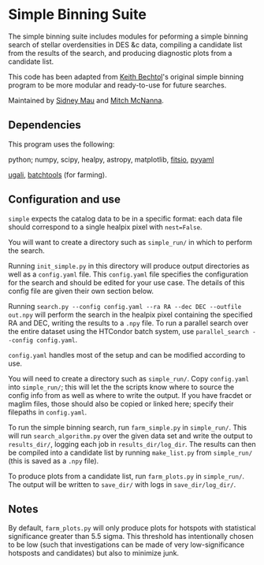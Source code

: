 # Simple Binning Suite 

The simple binning suite includes modules for peforming a simple binning search of stellar overdensities in DES &c data, compiling a candidate list from the results of the search, and producing diagnostic plots from a candidate list.

This code has been adapted from [Keith Bechtol](https://github.com/bechtol)'s original simple binning program to be more modular and ready-to-use for future searches.

Maintained by [Sidney Mau](https://github.com/SidneyMau) and [Mitch McNanna](https://github.com/mcnanna). 

## Dependencies

This program uses the following:

python;
numpy,
scipy,
healpy,
astropy,
matplotlib, 
[fitsio](https://github.com/esheldon/fitsio),
[pyyaml](https://pyyaml.org/)

[ugali](https://github.com/DarkEnergySurvey/ugali),
[batchtools](https://github.com/kadrlica/batchtools) (for farming).

## Configuration and use

`simple` expects the catalog data to be in a specific format: each data file should correspond to a single healpix pixel with `nest=False`. 

You will want to create a directory such as `simple_run/` in which to perform the search. 

Running `init_simple.py` in this directory will produce output directories as well as a `config.yaml` file.
This `config.yaml` file specifies the configuration for the search and should be edited for your use case. The details of this config file are given their own section below.

Running `search.py --config config.yaml --ra RA --dec DEC --outfile out.npy` will perform the search in the healpix pixel containing the specified RA and DEC, writing the results to a `.npy` file. To run a parallel search over the entire dataset using the HTCondor batch system, use `parallel_search --config config.yaml`. 





`config.yaml` handles most of the setup and can be modified according to use.

You will need to create a directory such as `simple_run/`.
Copy `config.yaml` into `simple_run/`; this will let the the scripts know where to source the config info from as well as where to write the output.
If you have fracdet or maglim files, those should also be copied or linked here; specify their filepaths in `config.yaml`.

To run the simple binning search, run `farm_simple.py` in `simple_run/`.
This will run `search_algorithm.py` over the given data set and write the output to `results_dir/`, logging each job in `results_dir/log_dir`.
The results can then be compiled into a candidate list by running `make_list.py` from `simple_run/` (this is saved as a `.npy` file).

To produce plots from a candidate list, run `farm_plots.py` in `simple_run/`.
The output will be written to `save_dir/` with logs in `save_dir/log_dir/`.

## Notes

By default, `farm_plots.py` will only produce plots for hotspots with statistical significance greater than 5.5 sigma.
This threshold has intentionally chosen to be low (such that investigations can be made of very low-significance hotsposts and candidates) but also to minimize junk.
